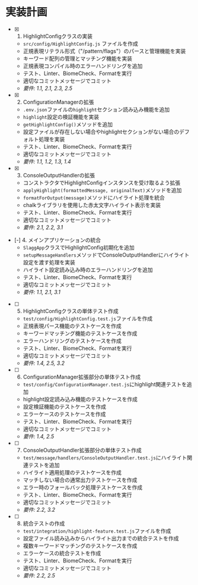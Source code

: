 # 実装計画

- [x] 1. HighlightConfigクラスの実装
  - `src/config/HighlightConfig.js` ファイルを作成
  - 正規表現リテラル形式（"/pattern/flags"）のパースと管理機能を実装
  - キーワード配列の管理とマッチング機能を実装
  - 正規表現コンパイル時のエラーハンドリングを追加
  - テスト、Linter、BiomeCheck、Formatを実行
  - 適切なコミットメッセージでコミット
  - _要件: 1.1, 2.1, 2.3, 2.5_

- [x] 2. ConfigurationManagerの拡張
  - `.env.json`ファイルの`highlight`セクション読み込み機能を追加
  - `highlight`設定の検証機能を実装
  - `getHighlightConfig()`メソッドを追加
  - 設定ファイルが存在しない場合やhighlightセクションがない場合のデフォルト処理を実装
  - テスト、Linter、BiomeCheck、Formatを実行
  - 適切なコミットメッセージでコミット
  - _要件: 1.1, 1.2, 1.3, 1.4_

- [x] 3. ConsoleOutputHandlerの拡張
  - コンストラクタでHighlightConfigインスタンスを受け取るよう拡張
  - `applyHighlight(formattedMessage, originalText)`メソッドを追加
  - `formatForOutput(message)`メソッドにハイライト処理を統合
  - chalkライブラリを使用した赤太文字ハイライト表示を実装
  - テスト、Linter、BiomeCheck、Formatを実行
  - 適切なコミットメッセージでコミット
  - _要件: 2.1, 2.2, 3.1_

- [-] 4. メインアプリケーションの統合
  - `SlaggApp`クラスでHighlightConfig初期化を追加
  - `setupMessageHandlers`メソッドでConsoleOutputHandlerにハイライト設定を渡す処理を実装
  - ハイライト設定読み込み時のエラーハンドリングを追加
  - テスト、Linter、BiomeCheck、Formatを実行
  - 適切なコミットメッセージでコミット
  - _要件: 1.1, 2.1, 3.1_

- [ ] 5. HighlightConfigクラスの単体テスト作成
  - `test/config/HighlightConfig.test.js`ファイルを作成
  - 正規表現パース機能のテストケースを作成
  - キーワードマッチング機能のテストケースを作成
  - エラーハンドリングのテストケースを作成
  - テスト、Linter、BiomeCheck、Formatを実行
  - 適切なコミットメッセージでコミット
  - _要件: 1.4, 2.5, 3.2_

- [ ] 6. ConfigurationManager拡張部分の単体テスト作成
  - `test/config/ConfigurationManager.test.js`にhighlight関連テストを追加
  - highlight設定読み込み機能のテストケースを作成
  - 設定検証機能のテストケースを作成
  - エラーケースのテストケースを作成
  - テスト、Linter、BiomeCheck、Formatを実行
  - 適切なコミットメッセージでコミット
  - _要件: 1.4, 2.5_

- [ ] 7. ConsoleOutputHandler拡張部分の単体テスト作成
  - `test/message/handlers/ConsoleOutputHandler.test.js`にハイライト関連テストを追加
  - ハイライト適用処理のテストケースを作成
  - マッチしない場合の通常出力テストケースを作成
  - エラー時のフォールバック処理テストケースを作成
  - テスト、Linter、BiomeCheck、Formatを実行
  - 適切なコミットメッセージでコミット
  - _要件: 2.2, 3.2_

- [ ] 8. 統合テストの作成
  - `test/integration/highlight-feature.test.js`ファイルを作成
  - 設定ファイル読み込みからハイライト出力までの統合テストを作成
  - 複数キーワードマッチングのテストケースを作成
  - エラーケースの統合テストを作成
  - テスト、Linter、BiomeCheck、Formatを実行
  - 適切なコミットメッセージでコミット
  - _要件: 2.2, 2.5_
